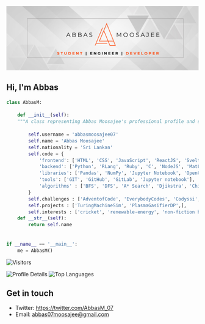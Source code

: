 ![](assets\abbas07_header.png)
## Hi, I'm Abbas


```python
class AbbasM:

    def __init__(self):
    """A class representing Abbas Moosajee's professional profile and skills."""

        self.username = 'abbasmoosajee07'
        self.name = 'Abbas Moosajee'
        self.nationality = 'Sri Lankan'
        self.code = {
            'frontend': ['HTML', 'CSS', 'JavaScript', 'ReactJS', 'Svelte', 'Boostrap', 'TailWind'],
            'backend': ['Python', 'RLang', 'Ruby', 'C', 'NodeJS', 'MatLab'],
            'libraries': ['Pandas', 'NumPy', 'Jupyter Notebook', 'OpenCV', 'Matplotlib', 'networkx'],
            'tools': ['GIT', 'GitHub', 'GitLab', 'Jupyter notebook'],
            'algorithms' : ['BFS', 'DFS', 'A* Search', 'Djikstra', 'Chinese Remainder Theorem',]
        }
        self.challenges : ['AdventofCode', 'EverybodyCodes', 'Codyssi', 'Synacor', 'i18n', 'Marches&Gnats'],
        self.projects : ['TuringMachineSim', 'PlasmaGasifierDP',],
        self.interests : ['cricket', 'renewable-energy', 'non-fiction books']
    def __str__(self):
        return self.name


if __name__ == '__main__':
    me = AbbasM()


```

![Visitors](https://visitor-badge.laobi.icu/badge?page_id=abbasmoosajee07.abbasmoosajee07)

<div align="start">
  <img src="https://github-profile-summary-cards.vercel.app/api/cards/profile-details?username=abbasmoosajee07&theme=codeSTACKr" alt="Profile Details" />
  <img src="https://github-readme-stats.vercel.app/api/top-langs/?username=abbasmoosajee07&layout=compact&theme=codeSTACKr" alt="Top Languages" />
</div>

## Get in touch

- Twitter: https://twitter.com/AbbasM_07
- Email: abbas07moosajee@gmail.com
